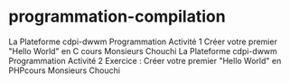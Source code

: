 # programmation-compilation
La Plateforme cdpi-dwwm Programmation Activité 1 Créer votre premier "Hello World" en C cours Monsieurs Chouchi
La Plateforme cdpi-dwwm Programmation Activité 2 Exercice : Créer votre premier "Hello World" en PHPcours Monsieurs Chouchi 
